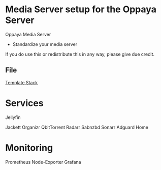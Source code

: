 # Media Server setup for the Oppaya Server
Oppaya Media Server
 * Standardize your media server

If you do use this or redistribute this in any way, please give due credit.

## File
[Template Stack](oppaya-template2.0)

# Services
Jellyfin

Jackett
Organizr
QbitTorrent
Radarr
Sabnzbd
Sonarr
Adguard Home

# Monitoring
Prometheus
Node-Exporter
Grafana
